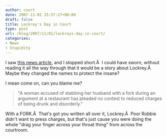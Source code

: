 ```yaml
---
author: court
date: 2007-11-01 15:57:27+00:00
draft: false
title: Lockrey's Day in Court
type: post
url: /blog/2007/11/01/lockreys-day-in-court/
categories:
- News
- Stupidity
---
```


I saw [this news article](http://cnews.canoe.ca/CNEWS/WeirdNews/2007/11/01/4622840-ap.html), and I stopped short.Â  I could have sworn, without reading it all the way through that it would be a story about Lockrey.Â  Maybe they changed the names to protect the insane?

I mean come on, can you blame me?


<blockquote>"A woman accused of stabbing her husband with a fork during an argument at a restaurant has pleaded no contest to reduced charges of being drunk and disorderly."</blockquote>


With a FORK.Â  That's got you written all over it, Lockrey.Â  Poor Robbie didn't want to press charges, but that's just cause you were doing the whole "drag your finger across your throat thing" from across the courtroom.
